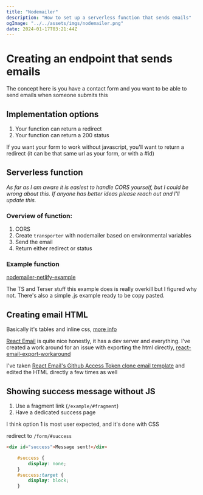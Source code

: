 ```yaml
---
title: "Nodemailer"
description: "How to set up a serverless function that sends emails"
ogImage: "../../assets/imgs/nodemailer.png"
date: 2024-01-17T03:21:44Z
---
```


# Creating an endpoint that sends emails

The concept here is you have a contact form and you want to be able to send emails when someone submits this 

## Implementation options

1. Your function can return a redirect
2. Your function can return a 200 status 

If you want your form to work without javascript, you'll want to return a redirect (it can be that same url as your form, or with a #id)

## Serverless function

*As far as I am aware it is easiest to handle CORS yourself, but I could be wrong about this. If anyone has better ideas please reach out and I'll update this.*

### Overview of function:

1. CORS
2. Create `transporter` with nodemailer based on environmental variables
3. Send the email
4. Return either redirect or status 

### Example function

[nodemailer-netlify-example](https://github.com/OliverSpeir/nodemailer-netlify-example)

The TS and Terser stuff this example does is really overkill but I figured why not. There's also a simple .js example ready to be copy pasted. 

## Creating email HTML

Basically it's tables and inline css, [more info](https://www.smashingmagazine.com/2021/04/complete-guide-html-email-templates-tools/)

[React Email](https://react.email/) is quite nice honestly, it has a dev server and everything. I've created a work around for an issue with exporting the html directly, [react-email-export-workaround](https://github.com/OliverSpeir/react-email-export-workaround)

I've taken [React Email's Github Access Token clone email template](https://demo.react.email/preview/github-access-token.tsx) and edited the HTML directly a few times as well 

## Showing success message without JS

1. Use a fragment link (`/example/#fragment`)
2. Have a dedicated success page

I think option 1 is most user expected, and it's done with CSS

redirect to `/form/#success`

```html
<div id="success">Message sent!</div>
```
```css
	#success {
		display: none;
	}
	#success:target {
		display: block;
	}
```